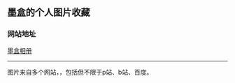 ## 墨盒的个人图片收藏

### 网站地址

[墨盒相册](http://image.inkroom.cn/album/1/)

----- 

图片来自多个网站，，包括但不限于p站、b站、百度。
